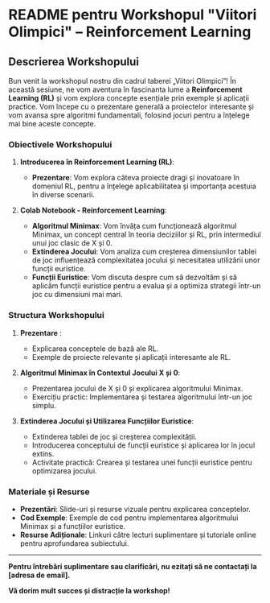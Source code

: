 # README pentru Workshopul "Viitori Olimpici" – Reinforcement Learning

## Descrierea Workshopului

Bun venit la workshopul nostru din cadrul taberei „Viitori Olimpici”! În această sesiune, ne vom aventura în fascinanta lume a **Reinforcement Learning (RL)** și vom explora concepte esențiale prin exemple și aplicații practice. Vom începe cu o prezentare generală a proiectelor interesante și vom avansa spre algoritmi fundamentali, folosind jocuri pentru a înțelege mai bine aceste concepte.

### Obiectivele Workshopului

1. **Introducerea în Reinforcement Learning (RL)**:
   - **Prezentare**: Vom explora câteva proiecte dragi și inovatoare în domeniul RL, pentru a înțelege aplicabilitatea și importanța acestuia în diverse scenarii.

2. **Colab Notebook -  Reinforcement Learning**:
   - **Algoritmul Minimax**: Vom învăța cum funcționează algoritmul Minimax, un concept central în teoria deciziilor și RL, prin intermediul unui joc clasic de X și 0.
   - **Extinderea Jocului**: Vom analiza cum creșterea dimensiunilor tablei de joc influențează complexitatea jocului și necesitatea utilizării unor funcții euristice.
   - **Funcții Euristice**: Vom discuta despre cum să dezvoltăm și să aplicăm funcții euristice pentru a evalua și a optimiza strategii într-un joc cu dimensiuni mai mari.

### Structura Workshopului

1. **Prezentare** :
   - Explicarea conceptele de bază ale RL.
   - Exemple de proiecte relevante și aplicații interesante ale RL.

2. **Algoritmul Minimax în Contextul Jocului X și 0**:
   - Prezentarea jocului de X și 0 și explicarea algoritmului Minimax.
   - Exercițiu practic: Implementarea și testarea algoritmului într-un joc simplu.

3. **Extinderea Jocului și Utilizarea Funcțiilor Euristice**:
   - Extinderea tablei de joc și creșterea complexității.
   - Introducerea conceptului de funcții euristice și aplicarea lor în jocul extins.
   - Activitate practică: Crearea și testarea unei funcții euristice pentru optimizarea jocului.

### Materiale și Resurse

- **Prezentări**: Slide-uri și resurse vizuale pentru explicarea conceptelor.
- **Cod Exemple**: Exemple de cod pentru implementarea algoritmului Minimax și a funcțiilor euristice.
- **Resurse Adiționale**: Linkuri către lecturi suplimentare și tutoriale online pentru aprofundarea subiectului.

---

**Pentru întrebări suplimentare sau clarificări, nu ezitați să ne contactați la [adresa de email].**

**Vă dorim mult succes și distracție la workshop!**
